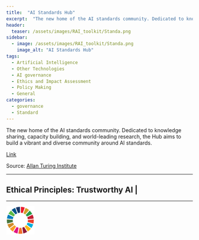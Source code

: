 ```yaml
---
title:  "AI Standards Hub"  
excerpt:  "The new home of the AI standards community. Dedicated to knowledge sharing, capacity building, and world-leading research, the Hub aims to build a vibrant and diverse community around AI standards. (...)"  
header:
  teaser: /assets/images/RAI_toolkit/Standa.png
sidebar:
  - image: /assets/images/RAI_toolkit/Standa.png
    image_alt: "AI Standards Hub"
tags:
  - Artificial Intelligence
  - Other Technologies
  - AI governance
  - Ethics and Impact Assessment
  - Policy Making
  - General
categories:
  - governance
  - Standard
---
```

The new home of the AI standards community. Dedicated to knowledge sharing, capacity building, and world-leading research, the Hub aims to build a vibrant and diverse community around AI standards.

[Link](https://aistandardshub.org)

Source: [Allan Turing Institute](https://www.turing.ac.uk/)

<hr>
<h2>Ethical Principles: Trustworthy AI | </h2>
<hr>

<img src="/assets/images/sdg/SDG_Wheel_WEB/SDG_Wheel_WEB.png" width="15%"/>
